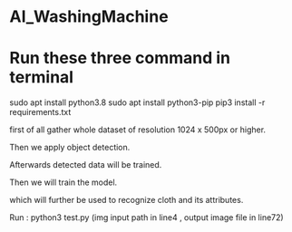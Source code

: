 # AI_WashingMachine
# Run these three command in terminal

sudo apt install python3.8
sudo apt install python3-pip
pip3 install -r requirements.txt

first of all gather whole dataset of resolution 1024 x 500px or higher.

Then we apply object detection.

Afterwards detected data will be trained.

Then we will train the model.

which will further be used to recognize cloth and its attributes.


Run : python3 test.py (img input path in line4 , output image file in line72)
